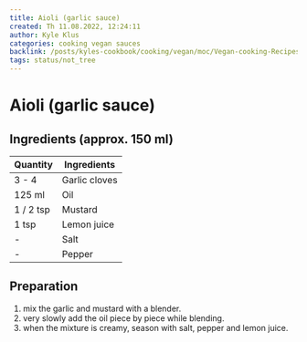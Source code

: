 ```yaml
---
title: Aioli (garlic sauce)
created: Th 11.08.2022, 12:24:11
author: Kyle Klus
categories: cooking vegan sauces
backlink: /posts/kyles-cookbook/cooking/vegan/moc/Vegan-cooking-Recipes.html
tags: status/not_tree
---
```


# Aioli (garlic sauce)

## Ingredients (approx. 150 ml)

| Quantity | Ingredients |
| -------- | ------------------------------ |
| 3 - 4 | Garlic cloves |
| 125 ml | Oil |
| 1 / 2 tsp | Mustard |
| 1 tsp | Lemon juice |
| - | Salt |
| - | Pepper |

## Preparation

1. mix the garlic and mustard with a blender.
2. very slowly add the oil piece by piece while blending.
3. when the mixture is creamy, season with salt, pepper and lemon juice.
